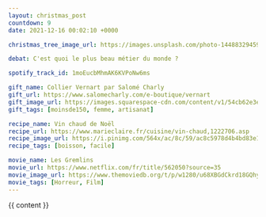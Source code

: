 ```yaml
---
layout: christmas_post
countdown: 9
date: 2021-12-16 00:02:10 +0000

christmas_tree_image_url: https://images.unsplash.com/photo-1448832945950-bc85f82891bd?crop=entropy&cs=tinysrgb&fit=max&fm=jpg&ixid=MnwyNzc3MTF8MHwxfHNlYXJjaHw0NTZ8fGNocmlzdG1hcyUyMHRyZWV8ZW58MHwxfHx8MTYzOTYyMTA5NQ&ixlib=rb-1.2.1&q=80&w=1080

debat: C'est quoi le plus beau métier du monde ?

spotify_track_id: 1moEucbMhmAK6KVPoNw6ms

gift_name: Collier Vernart par Salomé Charly
gift_url: https://www.salomecharly.com/e-boutique/vernart
gift_image_url: https://images.squarespace-cdn.com/content/v1/54cb62e3e4b0a44a7709f5f2/1537439396180-9487L8OJKC7816ARX26Z/34B+VERNI.jpg?format=2500w
gift_tags: [moinsde150, femme, artisanat]

recipe_name: Vin chaud de Noël
recipe_url: https://www.marieclaire.fr/cuisine/vin-chaud,1222706.asp
recipe_image_url: https://i.pinimg.com/564x/ac/8c/59/ac8c5978d4b4bd83e1f0a433d93f7f63.jpg
recipe_tags: [boisson, facile]

movie_name: Les Gremlins
movie_url: https://www.netflix.com/fr/title/562050?source=35
movie_image_url: https://www.themoviedb.org/t/p/w1280/u68XBGdCkrd18GQhyWC2IkzScEK.jpg
movie_tags: [Horreur, Film]
---
```


{{ content }}

